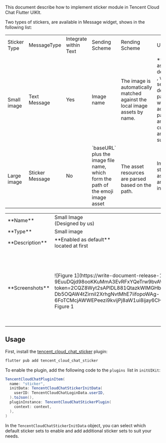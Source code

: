 This document describe how to implement sticker module in Tencent Cloud Chat Flutter UIKIt.

Two types of stickers, are available in Message widget, shows in the following list:
<table>
<tr>
<td rowspan="1" colSpan="1" >Sticker Type</td>

<td rowspan="1" colSpan="1" >MessageType</td>

<td rowspan="1" colSpan="1" >Integrate within Text</td>

<td rowspan="1" colSpan="1" >Sending Scheme</td>

<td rowspan="1" colSpan="1" >Rending Scheme</td>

<td rowspan="1" colSpan="1" >Usage</td>

<td rowspan="1" colSpan="1" >Default</td>
</tr>

<tr>
<td rowspan="1" colSpan="1" ><br>Small image</td>

<td rowspan="1" colSpan="1" >Text Message</td>

<td rowspan="1" colSpan="1" >Yes</td>

<td rowspan="1" colSpan="1" >Image name</td>

<td rowspan="1" colSpan="1" >The image is automatically matched against the local image assets by name.</td>

<td rowspan="1" colSpan="1" >**Enabled as default**<br>, with one set of default packages, while adding new packages and cutmization are also support.</td>

<td rowspan="1" colSpan="1" >One set of default packages are provided, shown as the screenshots below.</td>
</tr>

<tr>
<td rowspan="1" colSpan="1" ><br>Large image</td>

<td rowspan="1" colSpan="1" >Sticker Message</td>

<td rowspan="1" colSpan="1" >No</td>

<td rowspan="1" colSpan="1" >`baseURL` plus the image file name, which form the path of the emoji image asset</td>

<td rowspan="1" colSpan="1" ><br>The asset resources are parsed based on the path.</td>

<td rowspan="1" colSpan="1" >Images are stored as assets, and are defined in `List`</td>

<td rowspan="1" colSpan="1" >-</td>
</tr>
</table>

<table>
<tr>
<td rowspan="1" colSpan="1" >**Name**</td>

<td rowspan="1" colSpan="1" >Small Image<br>(Designed by us)</td>

<td rowspan="1" colSpan="1" >Tencent Large Image</td>
</tr>

<tr>
<td rowspan="1" colSpan="1" >**Type**</td>

<td rowspan="1" colSpan="1" >Small image</td>

<td rowspan="1" colSpan="1" >Large image</td>
</tr>

<tr>
<td rowspan="1" colSpan="1" >**Description**</td>

<td rowspan="1" colSpan="1" >**Enabled as default**<br>located at first</td>

<td rowspan="1" colSpan="1" >Not provided as default, this packages comes from customize configuration from our [Sample App](https://github.com/TencentCloud/chat-demo-flutter/tree/v2).</td>
</tr>

<tr>
<td rowspan="1" colSpan="1" >**Screenshots**</td>

<td rowspan="1" colSpan="1" ><br>![Figure 1](https://write-document-release-1258344699.cos.ap-guangzhou.tencentcos.cn/100027812451/646d5566416511ee96d3525400088f3a.jpeg?q-sign-algorithm=sha1&q-ak=AKIDDyjFF7XSAPg-9EuuDQjd98ooKKuMmA3EvRFxYQeTrw9bvAWv7hs8_p4JY6MYzko8&q-sign-time=1720058468;1720062068&q-key-time=1720058468;1720062068&q-header-list=&q-url-param-list=&q-signature=d694c6ad9f2b7d6be9849feed928c1302ac70420&x-cos-security-token=2CQZ8Wyt2sAPlDL881QtazkWlMGHbMya69e9fab506fe877484e34413e82b316fzAM0VnqTA4p7IAWgMij-NXbpZO-MHwkERVE8YhxCLJOo9cwuMDsnxYDDLeyev7LUC7pkMhGbqwNzgcv69McrtWjRDf_tuJCtB7nK7mrA_350NQagwGFKQudbAeoZCwu-Db5OQAW4tZirniI2XrhgNvtMhE7iifopoWAg-6FoTCMcjAWWEPeezi9kvijPj8aW1ui8ijay6CHV8MwuO21xiIokPUB544YKZ8skeYBzr2x2AIeHBm87p923cn29MYZwjzDTsQDKNxp5CWEZqa04wZtC_4WawwFtCPuOPQUzndzUlxP5HOhOEjT8TeQ6cNoxqZI7EOlkx4iTjONe2vNTlf16WcYp9h5PoGcJ_mCiYoyDlN7zSFjMfR068lM0vk83)<br>Figure 1</td>

<td rowspan="1" colSpan="1" ><br>![Figure 2](https://write-document-release-1258344699.cos.ap-guangzhou.tencentcos.cn/100027812451/64a6dd21416511eeb231525400c56988.jpeg?q-sign-algorithm=sha1&q-ak=AKID0IwK4_iqzadEdfWcqgfS0J49C3dbdTCAKNVp1uN-Lz-e9N2_w3Mt2vEKisOANOGe&q-sign-time=1720058468;1720062068&q-key-time=1720058468;1720062068&q-header-list=&q-url-param-list=&q-signature=53b3ea0ab2ccf99be9c6ba784f9f133d3364dce3&x-cos-security-token=2CQZ8Wyt2sAPlDL881QtazkWlMGHbMya8e15ef34d5387e3b2ec1db1b9c64871czAM0VnqTA4p7IAWgMij-NXbpZO-MHwkERVE8YhxCLJOo9cwuMDsnxYDDLeyev7LUC7pkMhGbqwNzgcv69McrtWjRDf_tuJCtB7nK7mrA_350NQagwGFKQudbAeoZCwu-Db5OQAW4tZirniI2XrhgNvtMhE7iifopoWAg-6FoTCMcjAWWEPeezi9kvijPj8aWjYcBvsQ95ZqBfCVdEt3r4CUi8NlzgHQLKiERa0THchBNWOxNoln5BYqHklodLM0btW9JUINiQzPiRzSM8vf-jPJy5V_17DWTwtx6m8UfIpejugftb9lSqwC6VdxARPuNfTGiuz14sCm4oOGVWwKkc0ZtfnkVyEiWh55H3MNZw0gw4cho7mD8fk_rA2ECp3uJ)<br>Figure 2</td>
</tr>
</table>


## Usage

First, install the [tencent_cloud_chat_sticker](https://pub.dev/packages/tencent_cloud_chat_sticker) plugin:
``` bash
flutter pub add tencent_cloud_chat_sticker
```

To enable the plugin, add the following code to the `plugins `list in `initUIKit`:
``` java
TencentCloudChatPluginItem(
  name: "sticker",
  initData: TencentCloudChatStickerInitData(
    userID: TencentCloudChatLoginData.userID,
  ).toJson(),
  pluginInstance: TencentCloudChatStickerPlugin(
    context: context,
  ),
)
```

In the `TencentCloudChatStickerInitData` object, you can select which default sticker sets to enable and add additional sticker sets to suit your needs.



